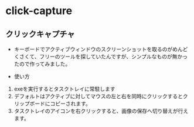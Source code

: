 # click-capture

## クリックキャプチャ

* キーボードでアクティブウィンドウのスクリーンショットを取るのがめんどくさくて、フリーのツールを探していたんですが、シンプルなものが無かったので作ってみました。

* 使い方

1. exeを実行するとタスクトレイに常駐します
2. デフォルトはアクティブに対してマウスの左と右を同時にクリックするとクリップボードにコピーされます。
3. タスクトレイのアイコンを右クリックすると、画像の保存へ切り替えが行えます。
   
